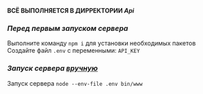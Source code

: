 **ВСЁ ВЫПОЛНЯЕТСЯ В ДИРРЕКТОРИИ _Api_**

### ***Перед первым запуском сервера***
Выполните команду `npm i` для установки необходимых пакетов\
Создайте файл `.env` с переменными: `API_KEY`

### ***Запуск сервера <u>вручную</u>***

Запуск сервера `node --env-file .env bin/www`
